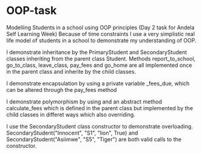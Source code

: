 # OOP-task
Modelling Students in a school using OOP principles (Day 2 task for Andela Self Learning Week)
Because of time constraints I use a very simplistic real life model of students in a school to demonstrate my understanding of OOP.

I demonstrate inheritance by the PrimaryStudent and SecondaryStudent classes inheriting from the parent class Student.
Methods report_to_school, go_to_class, leave_class, pay_fees and go_home are all implemented once in the parent class and inherite
by the child classes.

I demonstrate encapsulation by using a private variable _fees_due, which can be altered through the pay_fees method

I demonstrate polymorphism by using and an abstract method calculate_fees which is defined in the parent class but implemented
by the child classes in differet ways which also overriding. 

I use the SecondaryStudent class constructor to demonstrate overloading. SecondaryStudent("Innocent", "S1", "lion", True)
and SecondaryStudent("Asiimwe", "S5", "Tiger") are both valid calls to the constructor.

